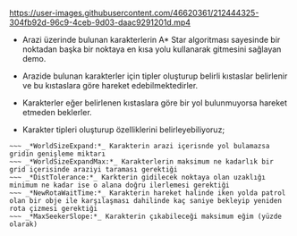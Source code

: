

https://user-images.githubusercontent.com/46620361/212444325-304fb92d-96c9-4ceb-9d03-daac9291201d.mp4




- Arazi üzerinde bulunan karakterlerin A* Star algoritması sayesinde bir noktadan başka bir noktaya en kısa yolu kullanarak gitmesini sağlayan demo.

- Arazide bulunan karakterler için tipler oluşturup belirli kıstaslar belirlenir ve bu kıstaslara göre hareket edebilmektedirler.

- Karakterler eğer belirlenen kıstaslara göre bir yol bulunmuyorsa hareket etmeden beklerler.

- Karakter tipleri oluşturup özelliklerini belirleyebiliyoruz;
~~~ _*NodeRadius:*_ Karakterin araziyi grid lere bölerken ne kadar küçük parçalara bölmesi
~~~ _*WorldSizeExpand:*_ Karakterin arazi içerisnde yol bulamazsa gridin genişleme miktarı
~~~ _*WorldSizeExpandMax:*_ Karakterlerin maksimum ne kadarlık bir grid içerisinde araziyi taraması gerektiği
~~~ _*DistTolerance:*_ Karkterin gidilecek noktaya olan uzaklığı minimum ne kadar ise o alana doğru ilerlemesi gerektiği
~~~ _*NewRotaWaitTime:*_ Karakterin hareket halinde iken yolda patrol olan bir obje ile karşılaşması dahilinde kaç saniye bekleyip yeniden rota çizmesi gerektiği
~~~ _*MaxSeekerSlope:*_ Karakterin çıkabileceği maksimum eğim (yüzde olarak)

